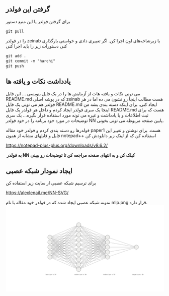 
## گرفتن این فولدر


برای گرفتن فولدر یا این منبع دستور 
```
git pull
```
را در فولدر zeinab یا زیرشاخه‌های اون اجرا کن. اگر تغییری دادی و خواستی بارگذاری کنی دستورات زیر را باید اجرا کنی

```
git add .
git commit -m "harchi"
git push
```

## یادداشت نکات و یافته ها



می تونی نکات و یافته هات از آزمایش ها را در یک فایل بنویسی ... این فایل README.md که در پوشه اصلی zeinab هست مطالب اینجا رو نشون می ده اما در هر فولدر هم می تونی یک فایل README.md ایجاد کنی. برای اینکه دسته بندی بشه من اینجا یک سری فولدر ایجاد کردم و داخل هر فولدر یک فایل README.md هست که برای ثبت اطلاعات و یا یادداشت و غیره می تونه مورد استفاده قرار بگیره... یک سری توضیحات در مورد خود برنامه را در خود فولدر NN پایین صفحه مربوطه می تونی بخونی.

فولدرها رو دسته بندی کردم و فولدر خود مقاله paper1 هست. برای نوشتن و تغییر این فایل و فایلهای مشابه از همون notepad++ استفاده کن که از لینک زیر دانلودش کن

https://notepad-plus-plus.org/downloads/v8.6.2/



**‌ به فولدر NN کیلک کن و به انتهای صفحه مراجعه کن تا توضیحات رو ببینی**


##  ایجاد نمودار شبکه عصبی
 
 
 
برای ترسیم شبکه عصبی از سایت زیر استفاده کن

https://alexlenail.me/NN-SVG/

نمونه شبکه عصبی ایجاد شده که در فولدر خود مقاله با نام mlp.png قرار دارد.
![alt text](paper1/mlp.png "Title")

